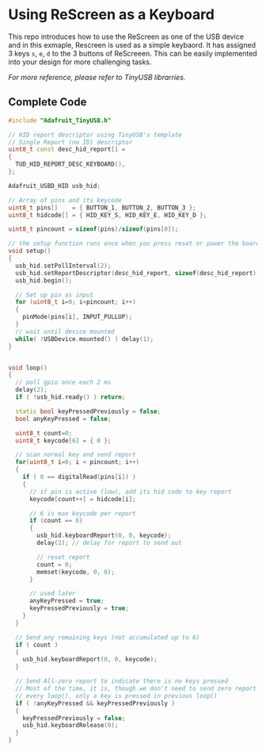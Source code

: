 # Using ReScreen as a Keyboard

This repo introduces how to use the ReScreen as one of the USB device and in this exmaple, Rescreen is used as a simple keybaord. It has assigned 3 keys `s`, `e`, `d` to the 3 buttons of ReScreeen. This can be easily implemented into your design for more challenging tasks.

*For more reference, please refer to TinyUSB librarries.*


## Complete Code

```cpp
#include "Adafruit_TinyUSB.h"

// HID report descriptor using TinyUSB's template
// Single Report (no ID) descriptor
uint8_t const desc_hid_report[] =
{
  TUD_HID_REPORT_DESC_KEYBOARD(),
};

Adafruit_USBD_HID usb_hid;

// Array of pins and its keycode
uint8_t pins[]    = { BUTTON_1, BUTTON_2, BUTTON_3 };
uint8_t hidcode[] = { HID_KEY_S, HID_KEY_E, HID_KEY_D };

uint8_t pincount = sizeof(pins)/sizeof(pins[0]);

// the setup function runs once when you press reset or power the board
void setup()
{
  usb_hid.setPollInterval(2);
  usb_hid.setReportDescriptor(desc_hid_report, sizeof(desc_hid_report));
  usb_hid.begin();

  // Set up pin as input
  for (uint8_t i=0; i<pincount; i++)
  {
    pinMode(pins[i], INPUT_PULLUP);
  }
  // wait until device mounted
  while( !USBDevice.mounted() ) delay(1);
}


void loop()
{
  // poll gpio once each 2 ms
  delay(2);
  if ( !usb_hid.ready() ) return;

  static bool keyPressedPreviously = false;
  bool anyKeyPressed = false;

  uint8_t count=0;
  uint8_t keycode[6] = { 0 };

  // scan normal key and send report
  for(uint8_t i=0; i < pincount; i++)
  {
    if ( 0 == digitalRead(pins[i]) )
    {
      // if pin is active (low), add its hid code to key report
      keycode[count++] = hidcode[i];

      // 6 is max keycode per report
      if (count == 6)
      {
        usb_hid.keyboardReport(0, 0, keycode);
        delay(2); // delay for report to send out

        // reset report
        count = 0;
        memset(keycode, 0, 6);
      }

      // used later
      anyKeyPressed = true;
      keyPressedPreviously = true;
    }
  }

  // Send any remaining keys (not accumulated up to 6)
  if ( count )
  {
    usb_hid.keyboardReport(0, 0, keycode);
  }

  // Send All-zero report to indicate there is no keys pressed
  // Most of the time, it is, though we don't need to send zero report
  // every loop(), only a key is pressed in previous loop()
  if ( !anyKeyPressed && keyPressedPreviously )
  {
    keyPressedPreviously = false;
    usb_hid.keyboardRelease(0);
  }
}
```